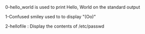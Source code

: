 0-hello_world is used to print Hello, World on the standard output

1-Confused smiley used to to display "(Oo)"

2-hellofile : Display the contents of /etc/passwd

